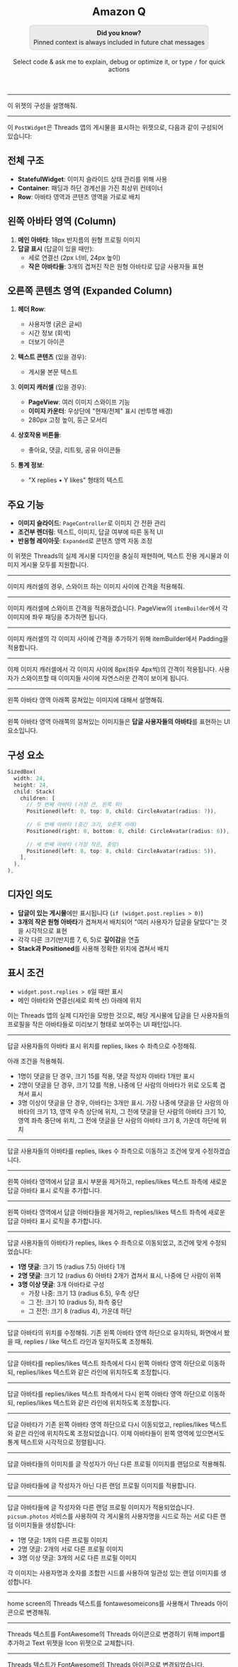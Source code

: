 <div style="display: flex; flex-direction: column; align-items: center; justify-content: center; text-align: center; padding: 200px 0 20px 0;">

<div style="font-size: 24px; margin-bottom: 12px;"><strong>Amazon Q</strong></div>
<div style="background: rgba(128, 128, 128, 0.15); border: 1px solid rgba(128, 128, 128, 0.25); border-radius: 8px; padding: 8px; margin: 4px 0; text-align: center;">
<div style="font-size: 14px; margin-bottom: 4px;"><strong>Did you know?</strong></div>
<div>Pinned context is always included in future chat messages</div>
</div>

Select code & ask me to explain, debug or optimize it, or type `/` for quick actions

</div>

---

이 위젯의 구성을 설명해줘.

---



이 `PostWidget`은 Threads 앱의 게시물을 표시하는 위젯으로, 다음과 같이 구성되어 있습니다:

## 전체 구조
- **StatefulWidget**: 이미지 슬라이드 상태 관리를 위해 사용
- **Container**: 패딩과 하단 경계선을 가진 최상위 컨테이너
- **Row**: 아바타 영역과 콘텐츠 영역을 가로로 배치

## 왼쪽 아바타 영역 (Column)
1. **메인 아바타**: 18px 반지름의 원형 프로필 이미지
2. **답글 표시** (답글이 있을 때만):
   - 세로 연결선 (2px 너비, 24px 높이)
   - **작은 아바타들**: 3개의 겹쳐진 작은 원형 아바타로 답글 사용자들 표현

## 오른쪽 콘텐츠 영역 (Expanded Column)
1. **헤더 Row**:
   - 사용자명 (굵은 글씨)
   - 시간 정보 (회색)
   - 더보기 아이콘

2. **텍스트 콘텐츠** (있을 경우):
   - 게시물 본문 텍스트

3. **이미지 캐러셀** (있을 경우):
   - **PageView**: 여러 이미지 스와이프 기능
   - **이미지 카운터**: 우상단에 "현재/전체" 표시 (반투명 배경)
   - 280px 고정 높이, 둥근 모서리

4. **상호작용 버튼들**:
   - 좋아요, 댓글, 리트윗, 공유 아이콘들

5. **통계 정보**:
   - "X replies • Y likes" 형태의 텍스트

## 주요 기능
- **이미지 슬라이드**: `PageController`로 이미지 간 전환 관리
- **조건부 렌더링**: 텍스트, 이미지, 답글 여부에 따른 동적 UI
- **반응형 레이아웃**: `Expanded`로 콘텐츠 영역 자동 조정

이 위젯은 Threads의 실제 게시물 디자인을 충실히 재현하며, 텍스트 전용 게시물과 이미지 게시물 모두를 지원합니다.

---

이미지 캐러셀의 경우, 스와이프 하는 이미지 사이에 간격을 적용해줘.

---

이미지 캐러셀에 스와이프 간격을 적용하겠습니다. PageView의 `itemBuilder`에서 각 이미지에 좌우 패딩을 추가하면 됩니다.

---

이미지 캐러셀의 각 이미지 사이에 간격을 추가하기 위해 itemBuilder에서 Padding을 적용합니다.

---



이제 이미지 캐러셀에서 각 이미지 사이에 8px(좌우 4px씩)의 간격이 적용됩니다. 사용자가 스와이프할 때 이미지들 사이에 자연스러운 간격이 보이게 됩니다.

---

왼쪽 아바타 영역 아래쪽 뭉쳐있는 이미지에 대해서 설명해줘.

---



왼쪽 아바타 영역 아래쪽의 뭉쳐있는 이미지들은 **답글 사용자들의 아바타**를 표현하는 UI 요소입니다.

## 구성 요소

```dart
SizedBox(
  width: 24,
  height: 24,
  child: Stack(
    children: [
      // 첫 번째 아바타 (가장 큰, 왼쪽 위)
      Positioned(left: 0, top: 0, child: CircleAvatar(radius: 7)),
      
      // 두 번째 아바타 (중간 크기, 오른쪽 아래)  
      Positioned(right: 0, bottom: 0, child: CircleAvatar(radius: 6)),
      
      // 세 번째 아바타 (가장 작은, 중앙)
      Positioned(left: 8, top: 8, child: CircleAvatar(radius: 5)),
    ],
  ),
),
```

## 디자인 의도
- **답글이 있는 게시물**에만 표시됩니다 (`if (widget.post.replies > 0)`)
- **3개의 작은 원형 아바타**가 겹쳐져서 배치되어 "여러 사용자가 답글을 달았다"는 것을 시각적으로 표현
- 각각 다른 크기(반지름 7, 6, 5)로 **깊이감**을 연출
- **Stack과 Positioned**를 사용해 정확한 위치에 겹쳐서 배치

## 표시 조건
- `widget.post.replies > 0`일 때만 표시
- 메인 아바타와 연결선(세로 회색 선) 아래에 위치

이는 Threads 앱의 실제 디자인을 모방한 것으로, 해당 게시물에 답글을 단 사용자들의 프로필을 작은 아바타들로 미리보기 형태로 보여주는 UI 패턴입니다.

---

답글 사용자들의 아바타 표시 위치를 replies, likes 수 좌측으로 수정해줘.

아래 조건을 적용해줘.
- 1명이 댓글을 단 경우, 크기 15를 적용, 댓글 작성자 아바타 1개만 표시
- 2명이 댓글을 단 경우, 크기 12를 적용, 나중에 단 사람의 아바타가 위로 오도록 겹쳐서 표시
- 3명 이상이 댓글을 단 경우, 아바타는 3개만 표시. 가장 나중에 댓글을 단 사람의 아바타의 크기 13, 영역 우측 상단에 위치, 그 전에 댓글을 단 사람의 아바타 크기 10, 영역 좌측 중단에 위치, 그 전에 댓글을 단 사람의 아바타 크기 8, 가운데 하단에 위치

---

답글 사용자들의 아바타를 replies, likes 수 좌측으로 이동하고 조건에 맞게 수정하겠습니다.

---

왼쪽 아바타 영역에서 답글 표시 부분을 제거하고, replies/likes 텍스트 좌측에 새로운 답글 아바타 표시 로직을 추가합니다.

---

왼쪽 아바타 영역에서 답글 아바타들을 제거하고, replies/likes 텍스트 좌측에 새로운 답글 아바타 표시 로직을 추가합니다.

---



답글 사용자들의 아바타가 replies, likes 수 좌측으로 이동되었고, 조건에 맞게 수정되었습니다:

- **1명 댓글**: 크기 15 (radius 7.5) 아바타 1개
- **2명 댓글**: 크기 12 (radius 6) 아바타 2개가 겹쳐서 표시, 나중에 단 사람이 위쪽
- **3명 이상 댓글**: 3개 아바타로 구성
  - 가장 나중: 크기 13 (radius 6.5), 우측 상단
  - 그 전: 크기 10 (radius 5), 좌측 중단  
  - 그 전전: 크기 8 (radius 4), 가운데 하단

---

답글 아바타의 위치를 수정해줘.
기존 왼쪽 아바타 영역 하단으로 유지하되, 화면에서 봤을 때, replies / like 텍스트 라인과 일치하도록  조정해줘.

---

답글 아바타를 replies/likes 텍스트 좌측에서 다시 왼쪽 아바타 영역 하단으로 이동하되, replies/likes 텍스트와 같은 라인에 위치하도록 조정합니다.

---

답글 아바타를 replies/likes 텍스트 좌측에서 다시 왼쪽 아바타 영역 하단으로 이동하되, replies/likes 텍스트와 같은 라인에 위치하도록 조정합니다.

---



답글 아바타가 기존 왼쪽 아바타 영역 하단으로 다시 이동되었고, replies/likes 텍스트와 같은 라인에 위치하도록 조정되었습니다. 이제 아바타들이 왼쪽 영역에 있으면서도 통계 텍스트와 시각적으로 정렬됩니다.

---

답글 아바타들의 이미지를 글 작성자가 아닌 다른 프로필 이미지를 랜덤으로 적용해줘.

---

답글 아바타들에 글 작성자가 아닌 다른 랜덤 프로필 이미지를 적용합니다.

---



답글 아바타들에 글 작성자와 다른 랜덤 프로필 이미지가 적용되었습니다. `picsum.photos` 서비스를 사용하여 각 게시물의 사용자명을 시드로 하는 서로 다른 랜덤 이미지들을 생성합니다:

- 1명 댓글: 1개의 다른 프로필 이미지
- 2명 댓글: 2개의 서로 다른 프로필 이미지  
- 3명 이상 댓글: 3개의 서로 다른 프로필 이미지

각 이미지는 사용자명과 숫자를 조합한 시드를 사용하여 일관성 있는 랜덤 이미지를 생성합니다.

---

home screen의 Threads 텍스트를 fontawesomeicons를 사용해서 Threads 아이콘으로 변경해줘.

---

Threads 텍스트를 FontAwesome의 Threads 아이콘으로 변경하기 위해 import를 추가하고 Text 위젯을 Icon 위젯으로 교체합니다.

---



Threads 텍스트가 FontAwesome의 Threads 아이콘으로 변경되었습니다. `font_awesome_flutter` 패키지의 `FontAwesomeIcons.threads` 아이콘을 사용하여 24px 크기의 검은색 아이콘으로 표시됩니다.

---

반드시 작성 thread에 본문이 있도록 해줘.

---

모든 게시물에 반드시 본문 텍스트가 있도록 text 생성 로직을 수정합니다.

---



모든 게시물에 반드시 본문 텍스트가 포함되도록 수정되었습니다. 이제 `faker.randomGenerator.boolean()` 조건을 제거하고 항상 `faker.lorem.sentence()`를 사용하여 본문을 생성합니다.

---

이미지가 있을 경우에도 답글 아바타들이 reply / like 옆에 위치하도록 할 수 있을까?

---

현재 답글 아바타들이 왼쪽 아바타 영역에 고정되어 있어서 이미지가 있을 때 replies/likes 텍스트와 정렬이 맞지 않습니다. 답글 아바타들을 replies/likes 텍스트 좌측으로 이동시키겠습니다.

---

답글 아바타들을 왼쪽 아바타 영역에서 제거하고 replies/likes 텍스트 좌측으로 이동시켜 이미지가 있을 때도 정렬이 맞도록 수정합니다.

---



이제 답글 아바타들이 replies/likes 텍스트 바로 좌측에 위치하게 되어, 이미지가 있는 게시물에서도 텍스트와 정확히 정렬됩니다. 왼쪽 아바타 영역에는 메인 아바타와 연결선만 남아있어 더 깔끔한 레이아웃이 됩니다.

---

reply나 like의 수가 0개 또는 1개일 경우, reply, like로 표현되도록 수정해줘.

---

replies와 likes의 수가 0개 또는 1개일 때 단수형으로 표시되도록 텍스트를 수정합니다.

---

replies와 likes의 수가 0개 또는 1개일 때 단수형으로 표시되도록 텍스트를 수정합니다.

---



replies와 likes의 수가 1개일 때 단수형(reply, like)으로, 0개 또는 2개 이상일 때 복수형(replies, likes)으로 표시되도록 수정되었습니다.

---

0개 일때는 단수형 표현이 맞을까? 복수형 표현이 맞을까?

---



영어에서 0개일 때는 복수형이 맞습니다. "0 replies", "0 likes"가 올바른 표현입니다.

현재 코드가 이미 올바르게 작성되어 있습니다:
- 1개일 때: "1 reply", "1 like" (단수형)
- 0개 또는 2개 이상일 때: "0 replies", "2 replies", "0 likes", "3 likes" (복수형)

영어 문법상 0은 복수로 취급하므로 현재 구현이 정확합니다.

---

프로젝트 주요 기능을 간략하게 정리해줘.

---



# Threads Clone 주요 기능

## 핵심 기능
- **홈 스크린**: 스크롤 가능한 게시물 피드
- **게시물 위젯**: 텍스트 및 이미지 게시물 지원
- **이미지 캐러셀**: 여러 이미지 스와이프 기능 (페이지 인디케이터 포함)
- **하단 네비게이션**: 5개 탭 (홈, 검색, 글쓰기, 알림, 프로필)

## 게시물 기능
- **사용자 아바타** 및 사용자명 표시
- **시간 정보** (1m, 5m, 1h 등)
- **상호작용 버튼**: 좋아요, 댓글, 리트윗, 공유
- **답글 표시**: 답글 수에 따른 동적 아바타 배치
  - 1명: 단일 아바타
  - 2명: 겹친 2개 아바타
  - 3명 이상: 겹친 3개 아바타
- **통계 정보**: replies/likes 수 (단수/복수 구분)

## UI/UX 특징
- **Threads 아이콘** (FontAwesome)
- **깔끔한 디자인**: 최소한의 UI, 회색 구분선
- **반응형 레이아웃**: 이미지 유무에 관계없이 일관된 정렬
- **랜덤 데이터**: Faker를 사용한 실제적인 더미 데이터